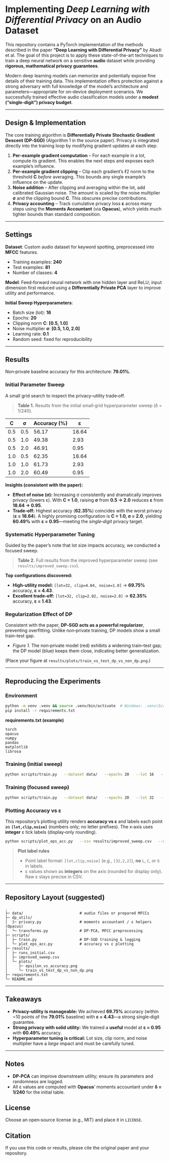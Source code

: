 # Implementing *Deep Learning with Differential Privacy* on an Audio Dataset

This repository contains a PyTorch implementation of the methods described in the paper **“Deep Learning with Differential Privacy”** by Abadi et al. The goal of this project is to apply these state-of-the-art techniques to train a deep neural network on a sensitive **audio** dataset while providing **rigorous, mathematical privacy guarantees**.

Modern deep learning models can memorize and potentially expose fine details of their training data. This implementation offers protection against a strong adversary with full knowledge of the model’s architecture and parameters—appropriate for on-device deployment scenarios. We successfully trained effective audio classification models under a **modest (“single‑digit”) privacy budget**.

---

## Design & Implementation

The core training algorithm is **Differentially Private Stochastic Gradient Descent (DP‑SGD)** (Algorithm 1 in the source paper). Privacy is integrated directly into the training loop by modifying gradient updates at each step:

1. **Per‑example gradient computation** – For each example in a lot, compute its gradient. This enables the next steps and exposes each example’s influence.
2. **Per‑example gradient clipping** – Clip each gradient’s ℓ2 norm to the threshold **C** *before* averaging. This bounds any single example’s influence on the update.
3. **Noise addition** – After clipping and averaging within the lot, add calibrated Gaussian noise. The amount is scaled by the noise multiplier **σ** and the clipping bound **C**. This obscures precise contributions.
4. **Privacy accounting** – Track cumulative privacy loss **ε** across many steps using the **Moments Accountant** (via **Opacus**), which yields much tighter bounds than standard composition.

---

## Settings

**Dataset**: Custom audio dataset for keyword spotting, preprocessed into **MFCC** features.
- Training examples: **240**
- Test examples: **81**
- Number of classes: **4**

**Model**: Feed‑forward neural network with one hidden layer and ReLU; input dimension first reduced using a **Differentially Private PCA** layer to improve utility and performance.

**Initial Sweep Hyperparameters**:
- Batch size (lot): **16**
- Epochs: **20**
- Clipping norm **C**: **[0.5, 1.0]**
- Noise multiplier **σ**: **[0.5, 1.0, 2.0]**
- Learning rate: **0.1**
- Random seed: fixed for reproducibility

---

## Results

Non‑private baseline accuracy for this architecture: **79.01%**.

### Initial Parameter Sweep

A small grid search to inspect the privacy–utility trade‑off.

> **Table 1.** Results from the initial small‑grid hyperparameter sweep (δ = 1/240).

| C   | σ   | Accuracy (%) | ε    |
|-----|-----|--------------|------|
| 0.5 | 0.5 | 56.17        | 18.64 |
| 0.5 | 1.0 | 49.38        | 2.93  |
| 0.5 | 2.0 | 46.91        | 0.95  |
| 1.0 | 0.5 | 62.35        | 18.64 |
| 1.0 | 1.0 | 61.73        | 2.93  |
| 1.0 | 2.0 | 60.49        | 0.95  |

**Insights (consistent with the paper):**
- **Effect of noise (σ):** Increasing σ consistently and dramatically improves privacy (lowers ε). With **C = 1.0**, raising **σ** from **0.5 → 2.0** reduces **ε** from **18.64 → 0.95**.
- **Trade‑off:** Highest accuracy (**62.35%**) coincides with the worst privacy (**ε = 18.64**). A highly promising configuration is **C = 1.0, σ = 2.0**, yielding **60.49%** with **ε = 0.95**—meeting the *single‑digit* privacy target.

### Systematic Hyperparameter Tuning

Guided by the paper’s note that lot size impacts accuracy, we conducted a focused sweep.

> **Table 2.** Full results from the improved hyperparameter sweep (see `results/improved_sweep.csv`).

**Top configurations discovered:**
- **High‑utility model:** `[lot=32, clip=4.04, noise=1.0]` → **69.75%** accuracy, **ε = 4.43**.
- **Excellent trade‑off:** `[lot=32, clip=2.02, noise=2.0]` → **62.35%** accuracy, **ε = 1.43**.

### Regularization Effect of DP

Consistent with the paper, **DP‑SGD acts as a powerful regularizer**, preventing overfitting. Unlike non‑private training, DP models show a small train–test gap.
- *Figure 1.* The non‑private model (red) exhibits a widening train–test gap; the DP model (blue) keeps them close, indicating better generalization.

(Place your figure at `results/plots/train_vs_test_dp_vs_non_dp.png`.)

---

## Reproducing the Experiments

### Environment

```bash
python -m venv .venv && source .venv/bin/activate  # Windows: .venv\Scripts\activate
pip install -r requirements.txt
```

**requirements.txt (example)**
```
torch
opacus
numpy
pandas
matplotlib
librosa
```

### Training (initial sweep)

```bash
python scripts/train.py   --dataset data/   --epochs 20   --lot 16   --clip 0.5 1.0   --noise 0.5 1.0 2.0   --lr 0.1   --seed 0   --out results/runs_initial.csv
```

### Training (focused sweep)

```bash
python scripts/train.py   --dataset data/   --epochs 20   --lot 32   --clip 2.02 4.04   --noise 1.0 2.0   --lr 0.1   --seed 0   --out results/improved_sweep.csv
```

### Plotting Accuracy vs ε

This repository’s plotting utility renders **accuracy vs ε** and labels each point as **`[lot,clip,noise]`** (numbers only; no letter prefixes). The x‑axis uses **integer** ε tick labels (display‑only rounding).

```bash
python scripts/plot_eps_acc.py   --csv results/improved_sweep.csv   --out results/plots/epsilon_vs_accuracy.png
```

> **Plot label rules**
> - Point label format: `[lot,clip,noise]` (e.g., `[32,2,2]`), **no** `L`, `C`, or `δ` in labels.
> - ε values shown as **integers** on the axis (rounded for display only). Raw ε stays precise in CSV.

---

## Repository Layout (suggested)

```
.
├─ data/                         # audio files or prepared MFCCs
├─ dp_utils/
│  ├─ privacy.py                 # moments accountant / ε helpers (Opacus)
│  └─ transforms.py              # DP-PCA, MFCC preprocessing
├─ scripts/
│  ├─ train.py                   # DP-SGD training & logging
│  └─ plot_eps_acc.py            # accuracy vs ε plotting
├─ results/
│  ├─ runs_initial.csv
│  ├─ improved_sweep.csv
│  └─ plots/
│     ├─ epsilon_vs_accuracy.png
│     └─ train_vs_test_dp_vs_non_dp.png
├─ requirements.txt
└─ README.md
```

---

## Takeaways

- **Privacy–utility is manageable:** We achieved **69.75%** accuracy (within ~10 points of the **79.01%** baseline) with **ε = 4.43**—a strong single‑digit guarantee.
- **Strong privacy with solid utility:** We trained a **useful** model at **ε = 0.95** with **60.49%** accuracy.
- **Hyperparameter tuning is critical:** Lot size, clip norm, and noise multiplier have a *large* impact and must be carefully tuned.

---

## Notes

- **DP‑PCA** can improve downstream utility; ensure its parameters and randomness are logged.
- All ε values are computed with **Opacus**’ moments accountant under **δ = 1/240** for the initial table.

## License

Choose an open‑source license (e.g., MIT) and place it in `LICENSE`.

## Citation

If you use this code or results, please cite the original paper and your repository.
